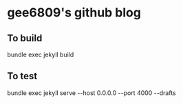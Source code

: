 # gee6809's github blog

## To build
bundle exec jekyll build

## To test
bundle exec jekyll serve --host 0.0.0.0 --port 4000 --drafts
